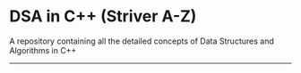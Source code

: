 # DSA in C++ (Striver A-Z)
A repository containing all the detailed concepts of Data Structures and Algorithms in C++ 

----

##
